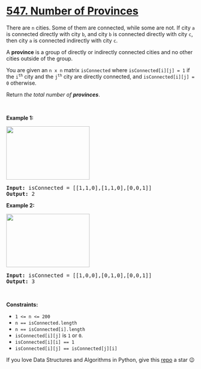 # [547. Number of Provinces][title]

<p>There are <code>n</code> cities. Some of them are connected, while some are not. If city <code>a</code> is connected directly with city <code>b</code>, and city <code>b</code> is connected directly with city <code>c</code>, then city <code>a</code> is connected indirectly with city <code>c</code>.</p>
<p>A <strong>province</strong> is a group of directly or indirectly connected cities and no other cities outside of the group.</p>
<p>You are given an <code>n x n</code> matrix <code>isConnected</code> where <code>isConnected[i][j] = 1</code> if the <code>i<sup>th</sup></code> city and the <code>j<sup>th</sup></code> city are directly connected, and <code>isConnected[i][j] = 0</code> otherwise.</p>
<p>Return <em>the total number of <strong>provinces</strong></em>.</p>
<p> </p>
<p><strong>Example 1:</strong></p>
<img alt="" src="https://assets.leetcode.com/uploads/2020/12/24/graph1.jpg" style="width: 222px; height: 142px;"/>
<pre><strong>Input:</strong> isConnected = [[1,1,0],[1,1,0],[0,0,1]]
<strong>Output:</strong> 2
</pre>
<p><strong>Example 2:</strong></p>
<img alt="" src="https://assets.leetcode.com/uploads/2020/12/24/graph2.jpg" style="width: 222px; height: 142px;"/>
<pre><strong>Input:</strong> isConnected = [[1,0,0],[0,1,0],[0,0,1]]
<strong>Output:</strong> 3
</pre>
<p> </p>
<p><strong>Constraints:</strong></p>
<ul>
<li><code>1 &lt;= n &lt;= 200</code></li>
<li><code>n == isConnected.length</code></li>
<li><code>n == isConnected[i].length</code></li>
<li><code>isConnected[i][j]</code> is <code>1</code> or <code>0</code>.</li>
<li><code>isConnected[i][i] == 1</code></li>
<li><code>isConnected[i][j] == isConnected[j][i]</code></li>
</ul>

If you love Data Structures and Algorithms in Python, give this [repo][me] a star :wink:

[title]: https://leetcode.com/problems/number-of-provinces
[me]: https://github.com/bumblebee211196/awesome-python-leetcode